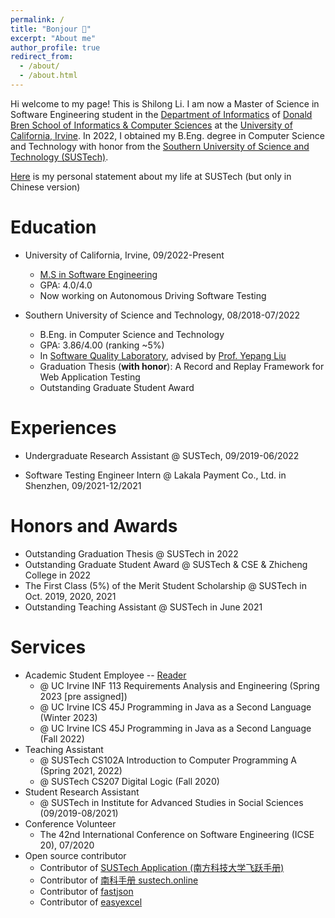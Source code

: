 ```yaml
---
permalink: /
title: "Bonjour 👋"
excerpt: "About me"
author_profile: true
redirect_from:
  - /about/
  - /about.html
---
```


 Hi welcome to my page! This is Shilong Li. I am now a Master of Science in Software Engineering student in the [Department of Informatics](https://www.informatics.uci.edu/) of [Donald Bren School of Informatics & Computer Sciences](https://www.ics.uci.edu/) at the [University of California, Irvine](https://uci.edu/). In 2022, I obtained my B.Eng. degree in Computer Science and Technology with honor from the [Southern University of Science and Technology (SUSTech)](https://www.sustech.edu.cn).

 [Here](https://mp.weixin.qq.com/s/Lqbi2fH1h-9IjZinAtjncg) is my personal statement about my life at SUSTech (but only in Chinese version)

# Education

- University of California, Irvine, 09/2022-Present
  - [M.S in Software Engineering](https://www.informatics.uci.edu/grad/ms-software-engineering/)
  - GPA: 4.0/4.0
  - Now working on Autonomous Driving Software Testing
  <!-- - Temporarily in [SpiderLab](http://spideruci.org/), supervised by [Prof. Jim Jones](https://jamesajones.com/) -->

- Southern University of Science and Technology, 08/2018-07/2022
  - B.Eng. in Computer Science and Technology
  - GPA: 3.86/4.00 (ranking ~5%)
  - In [Software Quality Laboratory](https://sqlab-sustech.github.io), advised by [Prof. Yepang Liu](https://yepangliu.github.io)
  - Graduation Thesis (**with honor**): A Record and Replay Framework for Web Application Testing
  - Outstanding Graduate Student Award

# Experiences

- Undergraduate Research Assistant @ SUSTech, 09/2019-06/2022

- Software Testing Engineer Intern @ Lakala Payment Co., Ltd. in Shenzhen, 09/2021-12/2021

# Honors and Awards

- Outstanding Graduation Thesis @ SUSTech in 2022
- Outstanding Graduate Student Award @ SUSTech & CSE & Zhicheng College in 2022
- The First Class (5%) of the Merit Student Scholarship @ SUSTech in Oct. 2019, 2020, 2021
- Outstanding Teaching Assistant @ SUSTech in June 2021

# Services

- Academic Student Employee -- [Reader](https://ap.uci.edu/ase/reader/)
  - @ UC Irvine INF 113 Requirements Analysis and Engineering (Spring 2023 [pre assigned])
  - @ UC Irvine ICS 45J Programming in Java as a Second Language (Winter 2023)
  - @ UC Irvine ICS 45J Programming in Java as a Second Language (Fall 2022)
- Teaching Assistant
  - @ SUSTech CS102A Introduction to Computer Programming A (Spring 2021, 2022)
  - @ SUSTech CS207 Digital Logic (Fall 2020)
- Student Research Assistant
  - @ SUSTech in Institute for Advanced Studies in Social Sciences (09/2019-08/2021)
- Conference Volunteer
  - The 42nd International Conference on Software Engineering (ICSE 20), 07/2020
- Open source contributor
  - Contributor of [SUSTech Application (南方科技大学飞跃手册)](https://sustech-application.com)
  - Contributor of [南科手册 sustech.online](https://sustech.online)
  - Contributor of [fastjson](https://github.com/alibaba/fastjson)
  - Contributor of [easyexcel](https://github.com/alibaba/easyexcel)